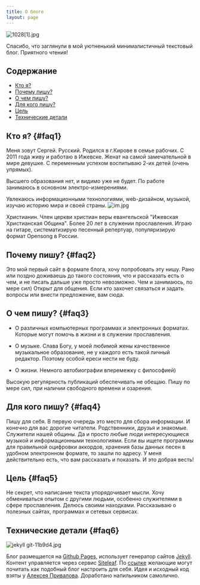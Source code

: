 ```yaml
---
title: О блоге
layout: page
---
```


![1028\[1\].jpg](/uploads/1028%5B1%5D.jpg)

Спасибо, что заглянули в мой уютненький минималистичный текстовый блог.
Приятного чтения!

## Содержание
* [Кто я?](#faq1)
* [Почему пишу?](#faq2)
* [О чем пишу?](#faq3)
* [Для кого пишу?](#faq4)
* [Цель](#faq5)
* [Технические детали](#faq6)

## Кто я?  {#faq1}

Меня зовут Сергей. 
Русский. Родился в г.Кирове в семье рабочих. С 2011 года живу и работаю в Ижевске.
Женат на самой замечательной в мире девушке. С переменным успехом воспитываю 2-их детей (очень упрямых).

Высшего образования нет, и видимо уже не будет.
По работе занимаюсь в основном электро-измерениями.

Увлекаюсь информационными технологиями, web-дизайном, музыкой, изучаю историю мира и своей страны.
![im.jpg](/uploads/im.jpg)

Христианин. Член церкви христиан веры евангельской "Ижевская Христианская Община".
Более 20 лет в служении прославления. Играю на гитаре, систематизирую песенный репертуар, популяризирую формат Opensong в России.

## Почему пишу?  {#faq2}

Это мой первый сайт в формате блога, хочу попробовать эту нишу.
Рано или поздно доживаешь до такого состояния, что и рассказать есть о чем, и не писать дальше уже просто невозможно. Чем и занимаюсь, по мере сил)
Открыт для общения. Если кто захочет связаться и задать вопросы или внести предложение, вам сюда.

## О чем пишу?  {#faq3}

* О различных компьютерных программах и электронных форматах. Которые могут помочь в жизни и в служении прославления.

* О музыке. Слава Богу, у моей любимой жены качественное музыкальное образование, не у каждого есть такой личный редактор. Поэтому особой ереси нести не буду.

* О жизни. Немного автобиографии вперемежку с философией)

Высокую регулярность публикаций обеспечивать не обещаю. Пишу по мере сил, при наличии свободного времени и озарения.

## Для кого пишу?  {#faq4}
Пишу для себя. В первую очередь это место для сбора информации.
И конечно для вас дорогие читатели.
Родственники, друзья и знакомые. Служители нашей общины. Да и просто любые люди интересующиеся музыкой и информационными технологиями. Если вы ищете программы для  правильной оцифровки аккордов, хранения базы данных песен в удобном электронном формате, то зашли по адресу. У меня действительно есть, что вам рассказать и показать. И это добрая весть!

## Цель  {#faq5}

Не секрет, что написание текста упорядочивает мысли.
Хочу обмениваться опытом с другими людьми, особенно служителями в сфере прославления.
Делюсь своими  находками. Рассказываю о полезных сайтах, программах и сетевых сервисах.

## Технические детали  {#faq6}

![jekyll git-11b9d4.jpg](/uploads/jekyll%20git-11b9d4.jpg)

Блог размещается на [Github Pages](https://pages.github.com/), использует генератор сайтов [Jekyll](http://jekyllrb.com/). Контент управляется через сервис [Siteleaf](https://www.siteleaf.com/). По [ссылке](https://sergknyz.github.io/setup-blog-on-github/) желающие могут почитать как подобный блог настроить для себя. Идея и исходный код взяты у [Алексея Привалова](http://alexprivalov.org/). Доработано напильником самолично.
